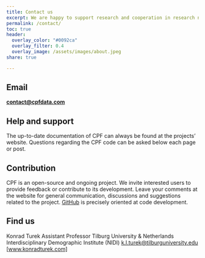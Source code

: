 ```yaml
---
title: Contact us
excerpt: We are happy to support research and cooperation in research network by linking people and institutions. Do not hesitate to contact us!
permalink: /contact/
toc: true
header:
  overlay_color: "#0092ca"
  overlay_filter: 0.4
  overlay_image: /assets/images/about.jpeg
share: true 

---
```



## Email

**[contact@cpfdata.com](mailto:contact@cpfdata.com)**


## Help and support

The up-to-date documentation of CPF can always be found at the projects’ website. Questions regarding the CPF code can be asked below each page or post.

## Contribution

CPF is an open-source and ongoing project. We invite interested users to provide feedback or contribute to its development. Leave your comments at the website for general communication, discussions and suggestions related to the project. [GitHub](https://github.com/cpfdata) is precisely oriented at code development. 


## Find us

Konrad Turek
Assistant Professor
Tilburg University & Netherlands Interdisciplinary Demographic Institute (NIDI)
[k.l.turek@tilburguniversity.edu](mailto:k.l.turek@tilburguniversity.edu)
[www.konradturek.com]
